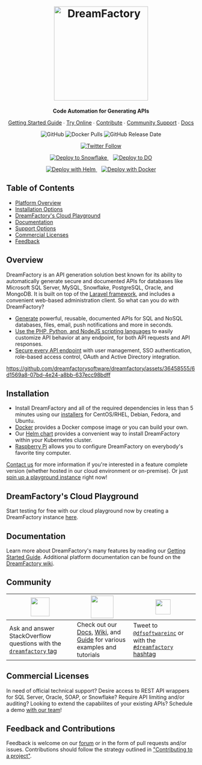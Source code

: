 <h1 align="center">
    <a href="https://dreamfactory.com/"><img src="https://raw.githubusercontent.com/dreamfactorysoftware/dreamfactory/master/readme/vertical-logo-fullcolor.png" alt="DreamFactory" width="250" /></a>
</h1>

<p align="center">
    <strong>Code Automation for Generating APIs</strong>
</p>

<p align="center">
    <a href="http://guide.dreamfactory.com/">Getting Started Guide</a> ∙ <a href="https://dreamfactory.appsembler.com/embed/c75cd5dd-6354-453d-a03e-f3a5bbc05cfa/">Try Online</a> ∙ <a href="https://github.com/dreamfactorysoftware/dreamfactory/blob/master/CONTRIBUTING.md">Contribute</a> ∙ <a href="http://community.dreamfactory.com/">Community Support</a> ∙ <a href="https://docs.dreamfactory.com">Docs</a>
</p>

<p align="center">
    <img alt="GitHub" src="https://img.shields.io/github/license/dreamfactorysoftware/dreamfactory.svg?style=plastic">
    <img alt="Docker Pulls" src="https://img.shields.io/docker/pulls/dreamfactorysoftware/df-docker.svg?style=plastic">
    <img alt="GitHub Release Date" src="https://img.shields.io/github/release-date/dreamfactorysoftware/dreamfactory.svg?style=plastic">
</p>

<p align="center">
    <a href="https://twitter.com/dfsoftwareinc?lang=en"><img alt="Twitter Follow" src="https://img.shields.io/twitter/follow/dfsoftwareinc.svg?style=social"></a>
</p>

<p align="center">
<a href="https://app.snowflake.com/marketplace/listing/GZTYZRSG47I/dreamfactory-software-dreamfactory-rest-api-generation">
  <img src="/Users/punchcode/docker-base-test/testing/dreamfactory-development-packages/dreamfactory/readme/deploy-to-snowflake.svg" alt="Deploy to Snowflake">
</a>
&nbsp;&nbsp;
<a href="https://marketplace.digitalocean.com/apps/dreamfactory?refcode=e62ab9df59c2&action=deploy">
  <img src="https://www.deploytodo.com/do-btn-blue.svg" alt="Deploy to DO">
</a>
</p>

<p align="center">
<a href="https://github.com/dreamfactorysoftware/df-helm">
  <img src="/Users/punchcode/docker-base-test/testing/dreamfactory-development-packages/dreamfactory/readme/deploy-with-helm.svg" alt="Deploy with Helm">
</a>
&nbsp;&nbsp;
<a href="https://github.com/dreamfactorysoftware/df-docker">
  <img src="/Users/punchcode/docker-base-test/testing/dreamfactory-development-packages/dreamfactory/readme/deploy-with-docker.svg" alt="Deploy with Docker">
</a>
</p>

## Table of Contents

* <a href="#overview">Platform Overview</a>
* <a href="#installation">Installation Options</a>
* <a href="#hosted">DreamFactory's Cloud Playground</a>
* <a href="#documentation">Documentation</a>
* <a href="#community">Support Options</a>
* <a href="#commercial">Commercial Licenses</a>
* <a href="#feedback">Feedback</a>

<a name="overview"></a>
## Overview

DreamFactory is an API generation solution best known for its ability to automatically generate secure and documented APIs for databases like Microsoft SQL Server, MySQL, Snowflake, PostgreSQL, Oracle, and MongoDB. It is built on top of the [Laravel framework](https://laravel.com/), and includes a convenient web-based administration client. So what can you do with DreamFactory?

* [Generate](http://guide.dreamfactory.com/docs/chapter03.html#generating-a-mysql-backed-api) powerful, reusable, documented APIs for SQL and NoSQL databases, files, email, push notifications and more in seconds.
* [Use the PHP, Python, and NodeJS scripting languages](https://guide.dreamfactory.com/docs/integrating-business-logic-into-your-apis/) to easily customize API behavior at any endpoint, for both API requests and API responses.
* [Secure every API endpoint](http://guide.dreamfactory.com/docs/chapter03.html#creating-a-role) with user management, SSO authentication, role-based access control, OAuth and Active Directory integration.

<p align="center">

https://github.com/dreamfactorysoftware/dreamfactory/assets/36458555/6d1569a8-07bd-4e24-a8bb-637ecc98bdff

</p>

<a name="installation"></a>
## Installation

* Install DreamFactory and all of the required dependencies in less than 5 minutes using our [installers](https://github.com/dreamfactorysoftware/dreamfactory/tree/master/installers) for CentOS/RHEL, Debian, Fedora, and Ubuntu.
* [Docker](https://github.com/dreamfactorysoftware/df-docker) provides a Docker compose image or you can build your own.
* Our [Helm chart](https://github.com/dreamfactorysoftware/df-helm) provides a convenient way to install DreamFactory within your Kubernetes cluster.
* [Raspberry Pi](http://guide.dreamfactory.com/docs/raspberry-pi.html) allows you to configure DreamFactory on everybody's favorite tiny computer.

<a href="#commercial">Contact us</a> for more information if you're interested in a feature complete version (whether hosted in our cloud environment or on-premise). Or just <a href="https://dreamfactory.appsembler.com/embed/c75cd5dd-6354-453d-a03e-f3a5bbc05cfa/">spin up a playground instance</a> right now! 

<a name="hosted"></a>
## DreamFactory's Cloud Playground

Start testing for free with our cloud playground now by creating a DreamFactory instance <a href="https://genie.dreamfactory.com/">here</a>.

<a name="documentation"></a>
## Documentation

Learn more about DreamFactory's many features by reading our [Getting Started Guide](http://guide.dreamfactory.com/).
Additional platform documentation can be found on the [DreamFactory wiki](http://wiki.dreamfactory.com).

<a name="community"></a>
## Community 

| <a href="https://stackoverflow.com/questions/tagged/dreamfactory"><img src="https://static-00.iconduck.com/assets.00/stack-overflow-icon-2048x2048-7ohycn5z.png" height="50px"/></a> | <a href="https://community.dreamfactory.com"><img src="https://raw.githubusercontent.com/dreamfactorysoftware/dreamfactory/master/readme/vertical-logo-fullcolor.png" height="60px"/></a> | <a href="https://twitter.com/dfsoftwareinc"><img src="https://upload.wikimedia.org/wikipedia/commons/thumb/b/b7/X_logo.jpg/768px-X_logo.jpg" height="40px"/></a> |
| --------------------------------------------------------------------------------------------------------------------------------------------------------------------------------------------- | ----------------------------------------------------------------------------------------------------------------------------------------------------------------------------- | ---------------------------------------------------------------------------------------------------------------------------------------------------------------------------------------------- |
| Ask and answer StackOverflow questions with the [`dreamfactory` tag](https://stackoverflow.com/questions/tagged/dreamfactory)                                                                               | Check out our [Docs](https://docs.dreamfactory.com), [Wiki](https://wiki.dreamfactory.com), and [Guide](https://guide.dreamfactory.com) for various examples and tutorials                                                                                           | Tweet to [`@dfsoftwareinc`](https://twitter.com/dfsoftwareinc) or with the [`#dreamfactory` hashtag](https://twitter.com/search?q=%23dreamfactory&f=live)  

<a name="commercial"></a>
## Commercial Licenses

In need of official technical support? Desire access to REST API wrappers for SQL Server, Oracle, SOAP, or Snowflake? Require API limiting and/or auditing? Looking to extend the capabilites of your existing APIs? Schedule a demo [with our team](https://www.dreamfactory.com/demo/)!

<a name="feedback"></a>
## Feedback and Contributions

Feedback is welcome on our [forum](http://community.dreamfactory.com/) or in the form of pull requests and/or issues. Contributions should follow the strategy outlined in ["Contributing to a project"](http://help.github.com/articles/fork-a-repo#contributing-to-a-project).
